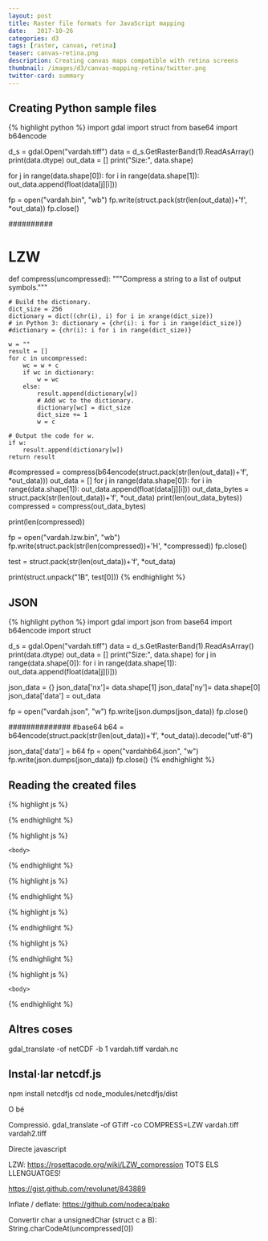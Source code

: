 ```yaml
---
layout: post
title: Raster file formats for JavaScript mapping
date:   2017-10-26
categories: d3
tags: [raster, canvas, retina]
teaser: canvas-retina.png
description: Creating canvas maps compatible with retina screens
thumbnail: /images/d3/canvas-mapping-retina/twitter.png
twitter-card: summary
---
```


Creating Python sample files
----------------------------

{% highlight python %}
import gdal
import struct
from base64 import b64encode

d_s = gdal.Open("vardah.tiff")
data = d_s.GetRasterBand(1).ReadAsArray()
print(data.dtype)
out_data = []
print("Size:", data.shape)


for j in range(data.shape[0]):
    for i in range(data.shape[1]):
        out_data.append(float(data[j][i]))

fp = open("vardah.bin", "wb")
fp.write(struct.pack(str(len(out_data))+'f', *out_data))
fp.close()


##########
# LZW

def compress(uncompressed):
    """Compress a string to a list of output symbols."""
 
    # Build the dictionary.
    dict_size = 256
    dictionary = dict((chr(i), i) for i in xrange(dict_size))
    # in Python 3: dictionary = {chr(i): i for i in range(dict_size)}
    #dictionary = {chr(i): i for i in range(dict_size)}
 
    w = ""
    result = []
    for c in uncompressed:
        wc = w + c
        if wc in dictionary:
            w = wc
        else:
            result.append(dictionary[w])
            # Add wc to the dictionary.
            dictionary[wc] = dict_size
            dict_size += 1
            w = c
 
    # Output the code for w.
    if w:
        result.append(dictionary[w])
    return result

#compressed = compress(b64encode(struct.pack(str(len(out_data))+'f', *out_data)))
out_data = []
for j in range(data.shape[0]):
    for i in range(data.shape[1]):
        out_data.append(float(data[j][i]))
out_data_bytes = struct.pack(str(len(out_data))+'f', *out_data)
print(len(out_data_bytes))
compressed = compress(out_data_bytes)

print(len(compressed))

fp = open("vardah.lzw.bin", "wb")
fp.write(struct.pack(str(len(compressed))+'H', *compressed))
fp.close()


test = struct.pack(str(len(out_data))+'f', *out_data)

print(struct.unpack("1B", test[0]))
{% endhighlight %}

JSON
----

{% highlight python %}
import gdal
import json
from base64 import b64encode
import struct

d_s = gdal.Open("vardah.tiff")
data = d_s.GetRasterBand(1).ReadAsArray()
print(data.dtype)
out_data = []
print("Size:", data.shape)
for j in range(data.shape[0]):
    for i in range(data.shape[1]):
        out_data.append(float(data[j][i]))

json_data = {}
json_data['nx']= data.shape[1]
json_data['ny']= data.shape[0]
json_data['data'] = out_data

fp = open("vardah.json", "w")
fp.write(json.dumps(json_data))
fp.close()


##############
#base64
b64 = b64encode(struct.pack(str(len(out_data))+'f', *out_data)).decode("utf-8")

json_data['data'] = b64
fp = open("vardahb64.json", "w")
fp.write(json.dumps(json_data))
fp.close()
{% endhighlight %}


Reading the created files
-------------------------
{% highlight js %}
<!DOCTYPE html>
<html>
    <body>
<script>

var oReq = new XMLHttpRequest();

oReq.addEventListener("load", function(data){
    var t0 = performance.now();    
    var floatArray= new Float32Array(this.response);
    var t1 = performance.now();
    console.log("Decoding took " + (t1 - t0) + " milliseconds.")


});

oReq.open("GET", "vardah.bin");
oReq.responseType = 'arraybuffer';
oReq.send();


</script>
{% endhighlight %}

{% highlight js %}
<!DOCTYPE html>
<html>
    <meta>
    <script src='geotiff.min.js'></script>
    </meta>

    <body>
<script>

var urlpath =  "vardah.tiff"

var oReq = new XMLHttpRequest();
oReq.open("GET", urlpath, true);
oReq.responseType = "arraybuffer";

oReq.onload = function(oEvent) {
  var t0 = performance.now();
  var tiff = GeoTIFF.parse(this.response);
  var image = tiff.getImage();
  var data = image.readRasters()[0];
  var t1 = performance.now();
  console.log("Decoding took " + (t1 - t0) + " milliseconds.")
};
oReq.send(); //start process


</script>
{% endhighlight %}

{% highlight js %}
<!DOCTYPE html>
<html>
    <body>

<script>

var oReq = new XMLHttpRequest();


oReq.addEventListener("load", function(data){
    var t0 = performance.now();
    var jsonData = JSON.parse(this.response);
    var t1 = performance.now();
    console.log("Decoding took " + (t1 - t0) + " milliseconds.")
    
});

oReq.open("GET", "vardah.json");
oReq.send();


</script>
{% endhighlight %}

{% highlight js %}
<!DOCTYPE html>
<html>
    <body>

<script>

var oReq = new XMLHttpRequest();


oReq.addEventListener("load", function(data){
    var t0 = performance.now();
    var jsonData = JSON.parse(this.response);
    var data = atob(jsonData['data']);
    var b = new Uint8Array(
            data.split("").map(function(d){return String.charCodeAt(d)})
        );
    var float32Data = new Float32Array(b.buffer);
    //console.info(float32Data);
    var t1 = performance.now();
    console.log("Decoding took " + (t1 - t0) + " milliseconds.")
    
});

oReq.open("GET", "vardahb64.json");
oReq.send();


</script>
{% endhighlight %}

{% highlight js %}
<!DOCTYPE html>
<html>
    <body>
<script>

var oReq = new XMLHttpRequest();

oReq.addEventListener("load", function(data){
    var t0 = performance.now();    
    var compressedArray = new Uint16Array(this.response);
    console.info(compressedArray.length);
    var uncompressed = uncompress(compressedArray);

    
    //console.info(uncompressed);
    
    var t1 = performance.now();
    console.log("Decoding took " + (t1 - t0) + " milliseconds.")


});



oReq.open("GET", "vardah.lzw.bin");
oReq.responseType = 'arraybuffer';
oReq.send();


//https://rosettacode.org/wiki/LZW_compression#JavaScript
function uncompress(compressed) {
        var i,
            dictionary = [],
            w,
            result,
            floatResult = [],
            k,
            entry = "",
            dictSize = 256;
        for (i = 0; i < 256; i += 1) {
            dictionary[i] = String.fromCharCode(i);
        }
 
        w = String.fromCharCode(compressed[0]);
        result = w;
        for (i = 1; i < compressed.length; i += 1) {
            k = compressed[i];
            if (dictionary[k]) {
                entry = dictionary[k];
            } else {
                if (k === dictSize) {
                    entry = w + w.charAt(0);
                } else {
                    return null;
                }
            }
 
            result += entry;
 
            // Add w+entry[0] to the dictionary.
            dictionary[dictSize++] = w + entry.charAt(0);
 
            w = entry;
        }

        //Convert from chars to float32 array
        var b = new Uint8Array(
            result.split("").map(function(d){return String.charCodeAt(d)})
        );
        return new Float32Array(b.buffer);
    }





</script>
{% endhighlight %}

{% highlight js %}
<!DOCTYPE html>
<html>
    <meta>
    <script src='netcdfjs.js'></script>
    </meta>

    <body>
<script>

var urlpath =  "vardah.nc"
var reader;

var oReq = new XMLHttpRequest();
oReq.open("GET", urlpath, true);
oReq.responseType = "blob";

oReq.onload = function(oEvent) {
  var t0 = performance.now();    
  var blob = oReq.response;
  reader_url = new FileReader();
  
  reader_url.onload = function(e) {
    reader = new netcdfjs(this.result);
    console.info("DONE", reader.variables);
    var dataValues = reader.getDataVariable('Band1');
    //console.info(dataValues);
    var t1 = performance.now();
    console.log("Decoding took " + (t1 - t0) + " milliseconds.")
    console.info(dataValues);
    var dataValues = reader.getDataVariable('lat');
    console.info(dataValues);
  }
      
  var arrayBuffer = reader_url.readAsArrayBuffer(blob);
  
};
oReq.send(); //start process


</script>
{% endhighlight %}


Altres coses
------------
gdal_translate -of netCDF -b 1 vardah.tiff vardah.nc

Instal·lar netcdf.js
--------------------
npm install netcdfjs
cd node_modules/netcdfjs/dist

O bé  <script src='http://www.lactame.com/lib/netcdfjs/0.3.0/netcdfjs.min.js'></script>

Compressió.
 gdal_translate -of GTiff -co COMPRESS=LZW vardah.tiff vardah2.tiff




Directe javascript

LZW: 
https://rosettacode.org/wiki/LZW_compression TOTS ELS LLENGUATGES!

https://gist.github.com/revolunet/843889

 Inflate / deflate: https://github.com/nodeca/pako


 Convertir char a unsignedChar (struct c a B): String.charCodeAt(uncompressed[0])
